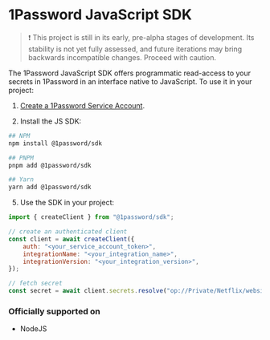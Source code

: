 # 1Password JavaScript SDK

> ❗ This project is still in its early, pre-alpha stages of development. Its stability is not yet fully assessed, and future iterations may bring backwards incompatible changes. Proceed with caution.

The 1Password JavaScript SDK offers programmatic read-access to your secrets in 1Password in an interface native to JavaScript. To use it in your project:

1. [Create a 1Password Service Account](https://developer.1password.com/docs/service-accounts/get-started/#create-a-service-account).

2. Install the JS SDK:

```bash
## NPM
npm install @1password/sdk

## PNPM
pnpm add @1password/sdk

## Yarn
yarn add @1password/sdk
```

5. Use the SDK in your project:

```js
import { createClient } from "@1password/sdk";

// create an authenticated client
const client = await createClient({
    auth: "<your_service_account_token>",
    integrationName: "<your_integration_name>",
    integrationVersion: "<your_integration_version>",
});

// fetch secret
const secret = await client.secrets.resolve("op://Private/Netflix/website");
```

### Officially supported on
- NodeJS

